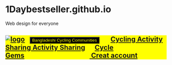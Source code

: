 # 1Daybestseller.github.io
Web design for everyone
<!DOCTYPE html>
<html lang="en">
<head>
	<meta charset="utf-8">
	<title>Two Wheel Gems</title>
</head>
<body>
	<!--division-->
	<!-- Stressed emphasis -->
	<!-- Stressed emphasis -->
	<!-- Add content here -->
	<div style="background: yellow;20px;">
	<h2><a href="Description.html"><img src="logooo.jpg" alt="logo"></a>&nbsp;&nbsp;&nbsp;<a href="Bangladeshi Cycling Communities.html" target="blank"><button style="background-color: black;"><span style="color: yellow; "yellow text>Bangladeshi Cycling Communities</span></button></a> &nbsp;&nbsp;&nbsp;&nbsp;&nbsp;&nbsp;<a href="Cycling Activity Sharing.html" target="blank">Cycling Activity Sharing Activity Sharing</a>&nbsp;&nbsp;&nbsp;&nbsp;&nbsp;&nbsp;<a href="Product Upload.html" target="blank">Cycle Gems</a>&nbsp;&nbsp;&nbsp;&nbsp;&nbsp;&nbsp;&nbsp;&nbsp;&nbsp;&nbsp;&nbsp;&nbsp;&nbsp;&nbsp;&nbsp;&nbsp;&nbsp;&nbsp;&nbsp;&nbsp;&nbsp;&nbsp;&nbsp;&nbsp;&nbsp;&nbsp;&nbsp;&nbsp;&nbsp;&nbsp;&nbsp;&nbsp;&nbsp;&nbsp;&nbsp;&nbsp;&nbsp;&nbsp;&nbsp;&nbsp;&nbsp;<a href="Creat Account.html" target="blank"> Creat account</a></h2>
	</div>
</body>
</html>
